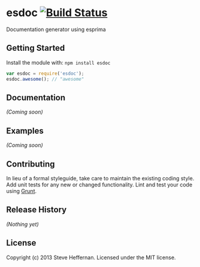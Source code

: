 # esdoc [![Build Status](https://secure.travis-ci.org/heff/esdoc.png?branch=master)](http://travis-ci.org/heff/esdoc)

Documentation generator using esprima

## Getting Started
Install the module with: `npm install esdoc`

```javascript
var esdoc = require('esdoc');
esdoc.awesome(); // "awesome"
```

## Documentation
_(Coming soon)_

## Examples
_(Coming soon)_

## Contributing
In lieu of a formal styleguide, take care to maintain the existing coding style. Add unit tests for any new or changed functionality. Lint and test your code using [Grunt](http://gruntjs.com/).

## Release History
_(Nothing yet)_

## License
Copyright (c) 2013 Steve Heffernan. Licensed under the MIT license.
